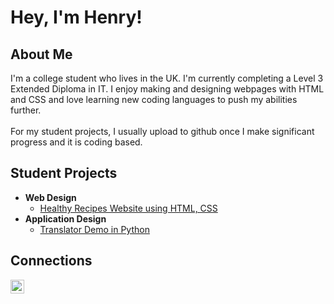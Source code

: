 <h1>Hey, I'm Henry!<br/></h1>

<h2>About Me</h2>

I'm a college student who lives in the UK. I'm currently completing a Level 3 Extended Diploma in IT. I enjoy making and designing webpages with HTML and CSS and love learning new coding languages to push my abilities further.<br><br>
For my student projects, I usually upload to github once I make significant progress and it is coding based.

<h2>Student Projects</h2>

- <b>Web Design</b>
  - [Healthy Recipes Website using HTML, CSS](https://github.com/riiisho/HealthyRecipesWebsite)
- <b>Application Design</b>
  - [Translator Demo in Python](https://github.com/)

<h2>Connections</h2>

[<img align="left" alt="HenryShore | LinkedIn" width="22px" src="https://cdn.jsdelivr.net/npm/simple-icons@v3/icons/linkedin.svg" />][linkedin]

[linkedin]: https://linkedin.com/in/
